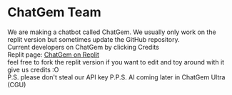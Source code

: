 # ChatGem Team
We are making a chatbot called ChatGem. We usually only work on the replit version but sometimes update the GitHub repository.  
Current developers on ChatGem by clicking Credits  
Replit page: [ChatGem on Replit](https://replit.com/@zspocter15/ChatGem)  
feel free to fork the replit version if you want to edit and toy around with it give us credits :O  
P.S. please don't steal our API key
P.P.S. AI coming later in ChatGem Ultra (CGU)

